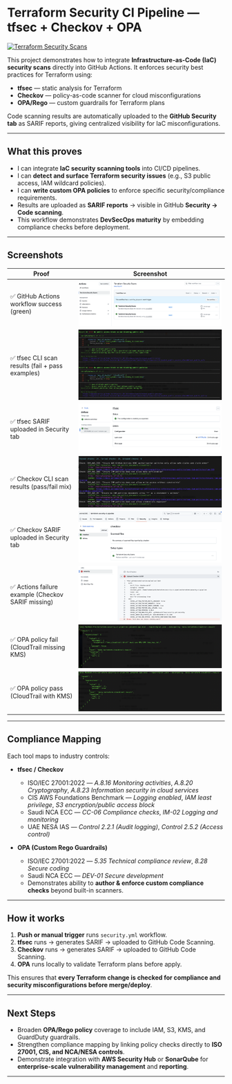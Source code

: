 # Terraform Security CI Pipeline — tfsec + Checkov + OPA

[![Terraform Security Scans](https://github.com/amina0806/terraform-security-ci-pipeline/actions/workflows/security.yml/badge.svg)](https://github.com/amina0806/terraform-security-ci-pipeline/actions/workflows/security.yml)

This project demonstrates how to integrate **Infrastructure-as-Code (IaC) security scans** directly into GitHub Actions.
It enforces security best practices for Terraform using:

- **tfsec** — static analysis for Terraform
- **Checkov** — policy-as-code scanner for cloud misconfigurations
- **OPA/Rego** — custom guardrails for Terraform plans

Code scanning results are automatically uploaded to the **GitHub Security tab** as SARIF reports, giving centralized visibility for IaC misconfigurations.

---

## What this proves

- I can integrate **IaC security scanning tools** into CI/CD pipelines.
- I can **detect and surface Terraform security issues** (e.g., S3 public access, IAM wildcard policies).
- I can **write custom OPA policies** to enforce specific security/compliance requirements.
- Results are uploaded as **SARIF reports** → visible in GitHub **Security → Code scanning**.
- This workflow demonstrates **DevSecOps maturity** by embedding compliance checks before deployment.

---

## Screenshots

| Proof | Screenshot |
|-------|------------|
| ✅ GitHub Actions workflow success (green) | ![Actions Workflow Success](docs/screenshots/actions-green.png) |
| ✅ tfsec CLI scan results (fail + pass examples) | ![tfsec CLI](docs/screenshots/tfsec-cli.png) |
| ✅ tfsec SARIF uploaded in Security tab | ![tfsec SARIF](docs/screenshots/code-scanning-tfsec.png) |
| ✅ Checkov CLI scan results (pass/fail mix) | ![Checkov CLI](docs/screenshots/checkov-cli.png) |
| ✅ Checkov SARIF uploaded in Security tab | ![Checkov SARIF](docs/screenshots/code-scanning-checkov.png) |
| ✅ Actions failure example (Checkov SARIF missing) | ![Checkov Fail](docs/screenshots/actions-checkov-fail.png) |
| ✅ OPA policy fail (CloudTrail missing KMS) | ![OPA Fail](docs/screenshots/opa-fail.png) |
| ✅ OPA policy pass (CloudTrail with KMS) | ![OPA Pass](docs/screenshots/opa-pass.png) |

---

## Compliance Mapping

Each tool maps to industry controls:

- **tfsec / Checkov**
  - ISO/IEC 27001:2022 — *A.8.16 Monitoring activities*, *A.8.20 Cryptography*, *A.8.23 Information security in cloud services*
  - CIS AWS Foundations Benchmark — *Logging enabled*, *IAM least privilege*, *S3 encryption/public access block*
  - Saudi NCA ECC — *CC-06 Compliance checks*, *IM-02 Logging and monitoring*
  - UAE NESA IAS — *Control 2.2.1 (Audit logging)*, *Control 2.5.2 (Access control)*

- **OPA (Custom Rego Guardrails)**
  - ISO/IEC 27001:2022 — *5.35 Technical compliance review*, *8.28 Secure coding*
  - Saudi NCA ECC — *DEV-01 Secure development*
  - Demonstrates ability to **author & enforce custom compliance checks** beyond built-in scanners.

---

## How it works

1. **Push or manual trigger** runs `security.yml` workflow.
2. **tfsec** runs → generates SARIF → uploaded to GitHub Code Scanning.
3. **Checkov** runs → generates SARIF → uploaded to GitHub Code Scanning.
4. **OPA** runs locally to validate Terraform plans before apply.

This ensures that **every Terraform change is checked for compliance and security misconfigurations before merge/deploy**.

---

## Next Steps

- Broaden **OPA/Rego policy** coverage to include IAM, S3, KMS, and GuardDuty guardrails.
- Strengthen compliance mapping by linking policy checks directly to **ISO 27001, CIS, and NCA/NESA controls**.
- Demonstrate integration with **AWS Security Hub** or **SonarQube** for **enterprise-scale vulnerability management** and **reporting**.

---
